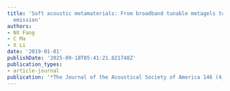 ```yaml
---
title: 'Soft acoustic metamaterials: From broadband tunable metagels to directional
  emission'
authors:
- NX Fang
- C Ma
- X Li
date: '2019-01-01'
publishDate: '2025-09-18T05:41:21.821748Z'
publication_types:
- article-journal
publication: '*The Journal of the Acoustical Society of America 146 (4_Supplement)*'
---
```

